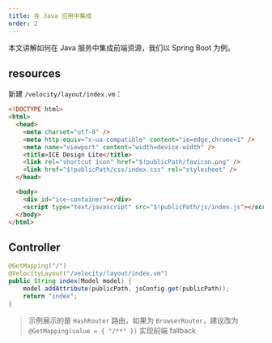 ```yaml
---
title: 在 Java 应用中集成
order: 2
---
```


本文讲解如何在 Java 服务中集成前端资源，我们以 Spring Boot 为例。

## resources

新建 `/velocity/layout/index.vm`：

```html
<!DOCTYPE html>
<html>
  <head>
    <meta charset="utf-8" />
    <meta http-equiv="x-ua-compatible" content="ie=edge,chrome=1" />
    <meta name="viewport" content="width=device-width" />
    <title>ICE Design Lite</title>
    <link rel="shortcut icon" href="$!publicPath/favicon.png" />
    <link href="$!publicPath/css/index.css" rel="stylesheet" />
  </head>

  <body>
    <div id="ice-container"></div>
    <script type="text/javascript" src="$!publicPath/js/index.js"></script>
  </body>
</html>
```

## Controller

```java
@GetMapping("/")
@VelocityLayout("/velocity/layout/index.vm")
public String index(Model model) {
    model.addAttribute(publicPath, jsConfig.get(publicPath));
    return "index";
}
```

> 示例展示的是 `HashRouter` 路由，如果为 `BrowserRouter`，建议改为 `@GetMapping(value = { "/**" })` 实现前端 fallback
